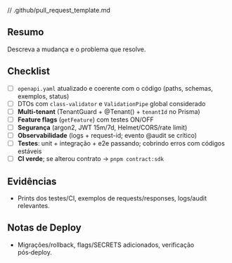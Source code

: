 // .github/pull_request_template.md
## Resumo
Descreva a mudança e o problema que resolve.

## Checklist
- [ ] `openapi.yaml` atualizado e coerente com o código (paths, schemas, exemplos, status)
- [ ] DTOs com `class-validator` e `ValidationPipe` global considerado
- [ ] **Multi-tenant** (TenantGuard + @Tenant() + `tenantId` no Prisma)
- [ ] **Feature flags** (`getFeature`) com testes ON/OFF
- [ ] **Segurança** (argon2, JWT 15m/7d, Helmet/CORS/rate limit)
- [ ] **Observabilidade** (logs + request-id; evento @audit se crítico)
- [ ] **Testes**: unit + integração + e2e passando; cobrindo erros com códigos estáveis
- [ ] **CI verde**; se alterou contrato → `pnpm contract:sdk`

## Evidências
- Prints dos testes/CI, exemplos de requests/responses, logs/audit relevantes.

## Notas de Deploy
- Migrações/rollback, flags/SECRETS adicionados, verificação pós‑deploy.
